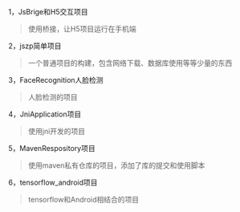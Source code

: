 1，JsBrige和H5交互项目

> 使用桥接，让H5项目运行在手机端

2，jszp简单项目

> 一个普通项目的构建，包含网络下载、数据库使用等等少量的东西

3，FaceRecognition人脸检测

> 人脸检测的项目

4，JniApplication项目

> 使用jni开发的项目

5，MavenRespository项目

> 使用maven私有仓库的项目，添加了库的提交和使用脚本

6，tensorflow_android项目

> tensorflow和Android相结合的项目